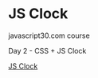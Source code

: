 # JS Clock

javascript30.com course 

Day 2 - CSS + JS Clock

[JS Clock](https://ivanz.xyz/js30-clock/)
